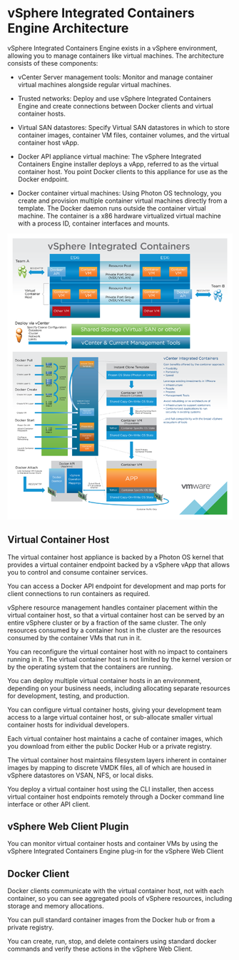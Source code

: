 # vSphere Integrated Containers Engine Architecture

vSphere Integrated Containers Engine exists in a vSphere environment, allowing you to manage containers like virtual machines. The architecture consists of these components:

- vCenter Server management tools: Monitor and manage container virtual machines alongside regular virtual machines.

- Trusted networks: Deploy and use vSphere Integrated Containers Engine and create connections between Docker clients and virtual container hosts.

- Virtual SAN datastores: Specify Virtual SAN datastores in which to store container images, container VM files, container volumes, and the virtual container host vApp.

- Docker API appliance virtual machine: The vSphere Integrated Containers Engine installer deploys a vApp, referred to as the virtual container host. You point Docker clients to this appliance for use as the Docker endpoint.

- Docker container virtual machines: Using Photon OS technology, you create and provision multiple container virtual machines directly from a template. The Docker daemon runs outside the container virtual machine. The container is a x86 hardware virtualized virtual machine with a process ID, container interfaces and mounts.
 
![vSphere Integrated Containers Engine Architecture](vSphereContainerArch.png)

## Virtual Container Host 

The virtual container host appliance is backed by a Photon OS kernel that provides a virtual container endpoint backed by a vSphere vApp that allows you to control and consume container services.

You can access a Docker API endpoint for development and map ports for client connections to run containers as required.

vSphere resource management handles container placement within the virtual container host, so that a virtual container host can be served by an entire vSphere cluster or by a fraction of the same cluster. The only resources consumed by a container host in the cluster are the resources consumed by the container VMs that run in it.

You can reconfigure the virtual container host with no impact to containers running in it. The virtual container host is not limited by the kernel version or by the operating system that the containers are running.

You can deploy multiple virtual container hosts in an environment, depending on your business needs, including allocating separate resources for development, testing, and production.

You can configure virtual container hosts, giving your development team access to a large virtual container host, or sub-allocate smaller virtual container hosts for individual developers.

Each virtual container host maintains a cache of container images, which you download from either the public Docker Hub or a private registry.

The virtual container host maintains filesystem layers inherent in container images by mapping to discrete VMDK files, all of which are housed in vSphere datastores on VSAN, NFS, or local disks.

You deploy a virtual container host using the CLI installer, then access virtual container host endpoints remotely through a Docker command line interface or other API client.

## vSphere Web Client Plugin

You can monitor virtual container hosts and container VMs by using the vSphere Integrated Containers Engine plug-in for the vSphere Web Client

## Docker Client

Docker clients communicate with the virtual container host, not with each container, so you can see aggregated pools of vSphere resources, including storage and memory allocations.

You can pull standard container images from the Docker hub or from a private registry.

You can create, run, stop, and delete containers using standard docker commands and verify these actions in the vSphere Web Client.
